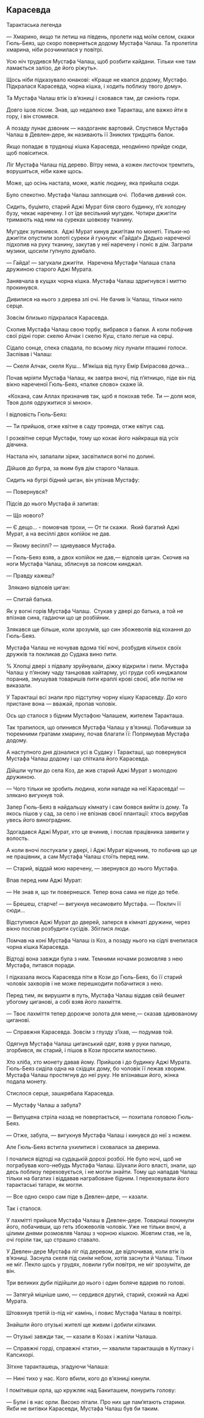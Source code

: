 ## Карасевда

Тарактаська легенда

— Хмарино, якщо ти летиш на південь, пролети над моїм селом, скажи Гюль-Беяз, що скоро повернеться додому Мустафа Чалаш.
Та пролетіла хмарина, ніби розчинилася у повітрі.

Усю ніч трудився Мустафа Чалаш, щоб розбити кайдани.
Тільки «не там ламається залізо, де його ріжуть».

Щось ніби підказувало юнакові: «Краще не квапся додому, Мустафо.
Підкралася Карасевда, чорна кішка, і ходить поблизу твого дому».

Та Мустафа Чалаш втік із в’язниці і сховався там, де синіють гори.

Довго ішов лісом.
Знав, що недалеко вже Таракташ, але важко йти в гору, і він стомився.

А позаду лунає дзвоник — наздоганяє вартовий.
Спустився Мустафа Чалаш в Девлен-дере, як називають її Зниклих тридцять балок.

Якщо попадає в труднощі кішка Карасевда, неодмінно прийде сюди, щоб повіситися.

Ліг Мустафа Чалаш під дерево.
Вітру нема, а кожен листочок тремтить, ворушиться, ніби каже щось.

Може, що осінь настала, може, жаліє людину, яка прийшла сюди.

Було спекотно.
Мустафа Чалаш заплющив очі.
 Побачив дивний сон.

Сидить, буцімто, старий Аджі Мурат біля свого будинку, п’є холодну бузу, чекає наречену.
І от їде весільний мугудек. Чотири джигіти тримають над ним на суреках шовкову тканину.

Мугудек зупинився.
 Аджі Мурат кинув джигітам по монеті.
Тільки-но джигіти опустили золоті суреки й гукнули: «Гайда!»
Дядько нареченої підхопив на руку тканину, закутав у неї наречену і поніс в дім.
Заграли музики, щосили гупнуло думбало.

— Гайда! — загукали джигіти.
 Наречена Мустафи Чалаша стала дружиною старого Аджі Мурата.

Занявчала в кущах чорна кішка.
Мустафа Чалаш здригнувся і миттю прокинувся.

Дивилися на нього з дерева злі очі.
Не бачив їх Чалаш, тільки нило серце.

Зовсім близько підкралася Карасевда.

Схопив Мустафа Чалаш свою торбу, вибрався з балки. А коли побачив свої рідні гори: скелю Алчак і скелю Куш, стало легше на серці.

Сідало сонце, спека спадала, по всьому лісу лунали пташині голоси.
Заспівав і Чалаш:

— Скеля Алчак, скеля Куш...
М’якіша від пуху Емір Емірасова дочка...

Почав мріяти Мустафа Чалаш, як завтра вночі, під п’ятницю, піде він під вікно нареченої Гюль-Беяз, «палке слово» скаже їй.

 «Кохана, сам Аллах призначив так, щоб я покохав тебе.
Ти — доля моя,
Твоя доля одружитися зі мною».

І відповість Гюль-Беяз:

— Ти прийшов, отже квітне в саду троянда, отже квітує сад.

І розквітне серце Мустафи, тому що кохає його найкраща від усіх дівчина.

Настала ніч, запалали зірки, засвітилися вогні по долині.

Дійшов до бугра, за яким був дім старого Чалаша.

Сидить на бугрі бідний циган, він упізнав Мустафу:

— Повернувся?

Підсів до нього Мустафа й запитав:

— Що нового?

— Є дещо... - помовчав трохи, — От ти скажи.
 Який багатий Аджі Мурат, а на весіллі двох копійок не дав.

— Якому весіллі? — здивувався Мустафа.

— Гюль-Беяз взяв, а двох копійок не дав,— відповів циган.
Скочив на ноги Мустафа Чалаш, зблиснув за поясом кинджал.

— Правду кажеш?

 Злякано відповів циган:

— Спитай батька.

Як у вогні горів Мустафа Чалаш.
 Стукав у двері до батька, а той не впізнав сина, гадаючи що це розбійник.

Злякався ще більше, коли зрозумів, що син збожеволів від кохання до Гюль-Беяз.

Мустафа Чалаш не ночував вдома тієї ночі, розбудив кількох своїх дружків та покликав до Судака вино пити.

% Хлопці двері з підвалу зруйнували, діжку відкрили і пили.
Мустафа Чалаш у п’яному чаду танцював хайтарму, усі груди собі кинджалом поранив, змушував товаришів пити краплі крові своєї, аби потім не виказали.



У Таракташі всі знали про підступну чорну кішку Карасевду.
До кого пристане вона — вважай, пропав чоловік.

Ось що сталося з бідним Мустафою Чалашем, жителем Таракташа.


Так трапилося, що опинився Мустафа Чалаш у в’язниці.
Побачивши за тюремними ґратами хмарину, почав благати її:
Попрямував Мустафа додому.

А наступного дня дізналися усі в Судаку і Таракташі, що повернувся Мустафа Чалаш додому і що спіткала його Карасевда.

Дійшли чутки до села Коз, де жив старий Аджі Мурат з молодою дружиною.

— Чого тільки не зробить людина, коли нападе на неї Карасевда! — злякано вигукнув той.

Запер Гюль-Беяз в найдальшу кімнату і сам боявся вийти із дому.
Та якось пішов у сад, за село і не впізнав своєї плантації: хтось вирубав увесь його виноградник.

Здогадався Аджі Мурат, хто це вчинив, і послав працівника заявити у волость.

А коли вночі постукали у двері, і Аджі Мурат відчинив, то побачив що це не працівник, а сам Мустафа Чалаш стоїть перед ним.

— Старий, віддай мою наречену, — звернувся до нього Мустафа.

Впав перед ним Аджі Мурат:

— Не знав я, що ти повернешся.
Тепер вона сама не піде до тебе.

— Брешеш, старче! — вигукнув несамовито Мустафа. — Поклич її сюди...

Відступився Аджі Мурат до дверей, заперся в кімнаті дружини, через вікно послав розбудити сусідів.
Збіглися люди.

Помчав на коні Мустафа Чалаш із Коз, а позаду нього на сідлі вчепилася чорна кішка Карасевда.

Відтоді вона завжди була з ним.
Темними ночами розмовляв з нею Мустафа, питався поради.

І підказала якось Карасевда піти в Кози до Гюль-Беяз, бо її старий чоловік захворів і не може перешкодити побачитися з нею.

Перед тим, як вирушити в путь, Мустафа Чалаш віддав свій бешмет убогому циганові, а собі взяв його лахміття.

— Твоє лахміття тепер дорожче золота для мене,— сказав здивованому циганові.

— Справжня Карасевда.
Зовсім з глузду з’їхав, — подумав той.

Одягнув Мустафа Чалаш циганський одяг, взяв у руки палицю, згорбився, як старий, і пішов в Кози просити милостиню.

Хто хліба, хто монету давав йому.
Прийшов і до будинку Аджі Мурата.
Гюль-Беяз сиділа одна на східцях дому, бо чоловік її лежав хворим.
Мустафа Чалаш простягнув до неї руку.
Не впізнавши його, жінка подала монету.

Стислося серце, зашкрябала Карасевда.

— Мустафу Чалаш а забула?

— Випущена стріла назад не повертається, — похитала головою Гюль-Беяз.

— Отже, забула, — вигукнув Мустафа Чалаш і кинувся до неї з ножем.

Але Гюль-Беяз встигла ухилитися і сховалася за дверима.

І почалися відтоді на судацькій дорозі розбої.
Не було ночі, щоб не пограбував кого-небудь Мустафа Чалаш.
Шукали його власті, знали, що десь поблизу переховується, і не могли знайти.
Тому що нападав Чалаш тільки на багатих і віддавав награбоване бідним.
І переховували його тарактаські татари, як могли.

— Все одно скоро сам піде в Девлен-дере, — казали.

Так і сталося.

У лахмітті прийшов Мустафа Чалаш в Девлен-дере.
Товариші покинули його, побачивши, що геть збожеволів чоловік.
Уже не тільки вночі, а цілими днями розмовляв Чалаш з чорною кішкою.
Жовтим став, не їв, очі горіли так, що страшно ставало.

У Девлен-дере Мустафа ліг під деревом, де відпочивав, коли втік із в’язниці.
Заснула скеля під синім небом, хотів заснути й Чалаш.
Тільки не міг.
Пекло щось у грудях, ловили губи повітря, не міг зрозуміти, де він.

Три великих дуби підійшли до нього і один боляче вдарив по голові.

— Затягуй міцніше шию, — сердився другий, старий, схожий на Аджі Мурата.

Штовхнув третій із-під ніг камінь, і повис Мустафа Чалаш в повітрі.

Знайшли його отузькі жителі ще живим і добили кілками.

— Отузькі завжди так, — казали в Козах і жаліли Чалаша.

— Справжні горді, справжні «тати», — хвалили таракташців в Кутлаку і Капсихорі.

Зітхне таракташець, згадуючи Чалаша:

— Нині тихо у нас.
Кого вбили, кого до в’язниці кинули.

І помітивши орла, що кружляє над Бакиташем, понурить голову:

— Були і в нас орли.
Високо літали.
Про них ще пам’ятають старики.
Якби не витівки Карасевди, Мустафа Чалаш був би таким.

